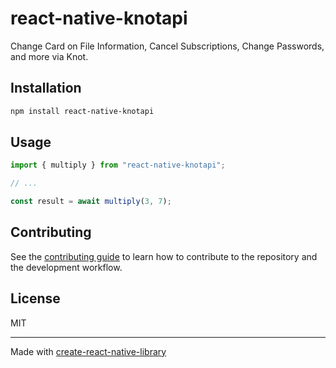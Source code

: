 # react-native-knotapi
Change Card on File Information, Cancel Subscriptions, Change Passwords, and more via Knot.
## Installation

```sh
npm install react-native-knotapi
```

## Usage

```js
import { multiply } from "react-native-knotapi";

// ...

const result = await multiply(3, 7);
```

## Contributing

See the [contributing guide](CONTRIBUTING.md) to learn how to contribute to the repository and the development workflow.

## License

MIT

---

Made with [create-react-native-library](https://github.com/callstack/react-native-builder-bob)

